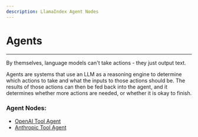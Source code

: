 ```yaml
---
description: LlamaIndex Agent Nodes
---
```


# Agents

***

By themselves, language models can't take actions - they just output text.

Agents are systems that use an LLM as a reasoning engine to determine which actions to take and what the inputs to those actions should be. The results of those actions can then be fed back into the agent, and it determines whether more actions are needed, or whether it is okay to finish.

### Agent Nodes:

* [OpenAI Tool Agent](openai-tool-agent.md)
* [Anthropic Tool Agent](openai-tool-agent-1.md)
